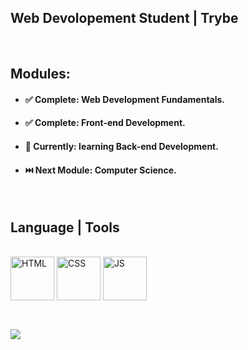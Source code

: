 
## Web Devolopement Student | Trybe
<br>

## Modules:
- #### ✅ Complete: Web Development Fundamentals.
- #### ✅ Complete: Front-end Development. 
- #### :open_book: Currently: learning Back-end Development. 
- #### :next_track_button: Next Module: Computer Science. 
 
<br>

<!--
**Anderson-Zobel/Anderson-Zobel** is a ✨ _special_ ✨ repository because its `README.md` (this file) appears on your GitHub profile.

Here are some ideas to get you started:

- 🔭 I’m currently working on ...
- 🌱 I’m currently learning ...
- 👯 I’m looking to collaborate on ...
- 🤔 I’m looking for help with ...
- 💬 Ask me about ...
- 📫 How to reach me: ...
- 😄 Pronouns: ...
- ⚡ Fun fact: ...
-->

<!--  ![Anurag's GitHub stats](https://github-readme-stats.vercel.app/api?username=Anderson-Zobel&show_icons=true&count_private=true&theme=radical) -->
## Language | Tools
<div style="display: inline_block"><br>
   <img align="center" alt="HTML" width="70" src="https://cdn.jsdelivr.net/gh/devicons/devicon/icons/html5/html5-original-wordmark.svg" />
   <img align="center" alt="CSS" width="70" src="https://cdn.jsdelivr.net/gh/devicons/devicon/icons/css3/css3-original-wordmark.svg" />
   <img align="center" alt="JS" width="70" src="https://cdn.jsdelivr.net/gh/devicons/devicon/icons/javascript/javascript-original.svg" />
</div>
<br>

##

<div>

  <a href="https://www.linkedin.com/in/anderson-zobel" target="_blank"><img src="https://img.shields.io/badge/-LinkedIn-%230077B5?style=for-the-badge&logo=linkedin&logoColor=white" target="_blank"></a>
 
</div>

